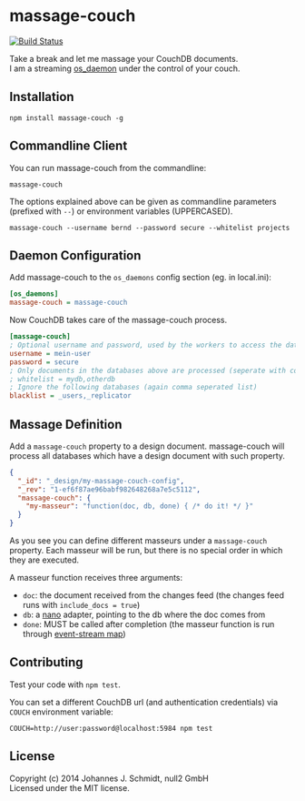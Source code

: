 # massage-couch
[![Build Status](https://travis-ci.org/jo/massage-couch.svg?branch=master)](https://travis-ci.org/jo/massage-couch)

Take a break and let me massage your CouchDB documents.  
I am a streaming [os_daemon](http://docs.couchdb.org/en/latest/config/externals.html#os_daemons) under the control of your couch.  

## Installation
```shell
npm install massage-couch -g
```

## Commandline Client
You can run massage-couch from the commandline:
```shell
massage-couch
```

The options explained above can be given as commandline parameters (prefixed with
`--`) or environment variables (UPPERCASED).

```shell
massage-couch --username bernd --password secure --whitelist projects
```

## Daemon Configuration
Add massage-couch to the `os_daemons` config section (eg. in local.ini):

```ini
[os_daemons]
massage-couch = massage-couch
```

Now CouchDB takes care of the massage-couch process.

```ini
[massage-couch]
; Optional username and password, used by the workers to access the database
username = mein-user
password = secure
; Only documents in the databases above are processed (seperate with comma)
; whitelist = mydb,otherdb
; Ignore the following databases (again comma seperated list)
blacklist = _users,_replicator
```

## Massage Definition
Add a `massage-couch` property to a design document.
massage-couch will process all databases which have a design document with such
property.

```json
{
  "_id": "_design/my-massage-couch-config",
  "_rev": "1-ef6f87ae96babf982648268a7e5c5112",
  "massage-couch": {
    "my-masseur": "function(doc, db, done) { /* do it! */ }"
  }
}
```

As you see you can define different masseurs under a `massage-couch` property.
Each masseur will be run, but there is no special order in which they are
executed.

A masseur function receives three arguments:
* `doc`: the document received from the changes feed (the changes feed runs with `include_docs = true`)
* `db`: a [nano](https://github.com/dscape/nano) adapter, pointing to the db where the doc comes from
* `done`: MUST be called after completion
  (the masseur function is run through [event-stream map](https://github.com/dominictarr/event-stream#map-asyncfunction))

## Contributing
Test your code with `npm test`.

You can set a different CouchDB url (and authentication credentials) via `COUCH` environment variable:
```shell
COUCH=http://user:password@localhost:5984 npm test
```

## License
Copyright (c) 2014 Johannes J. Schmidt, null2 GmbH  
Licensed under the MIT license.
